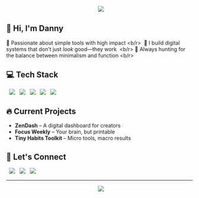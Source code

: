 <p align="center">
  <img src="https://readme-typing-svg.herokuapp.com?color=ffffff&center=true&vCenter=true&lines=Digital+Creator;Workflow+Architect;Productivity+Nerd;Coffee-powered+Builder" />
</p>

## 🌸 Hi, I'm Danny

🌸 Passionate about simple tools with high impact <b/r> 
🌸 I build digital systems that don’t just *look* good—they work  <b/r>
🌸 Always hunting for the balance between minimalism and function <b/r>



## 💻 Tech Stack

<p align="left">
  <img src="https://img.shields.io/badge/Notion-000000?style=flat&logo=notion&logoColor=pink"/>
  <img src="https://img.shields.io/badge/Figma-000000?style=flat&logo=figma&logoColor=pink"/>
  <img src="https://img.shields.io/badge/VS Code-000000?style=flat&logo=visualstudiocode&logoColor=pink"/>
  <img src="https://img.shields.io/badge/JavaScript-000000?style=flat&logo=javascript&logoColor=pink"/>
  <img src="https://img.shields.io/badge/Python-000000?style=flat&logo=python&logoColor=pink"/>
</p>



## 🔥 Current Projects

- **ZenDash** – A digital dashboard for creators
- **Focus Weekly** – Your brain, but printable
- **Tiny Habits Toolkit** – Micro tools, macro results


## 📲 Let's Connect 

<p>
  <a href="https://yourwebsite.com"><img src="https://img.shields.io/badge/Portfolio-000000?style=for-the-badge&logo=About.me&logoColor=pink"/></a>
  <a href="https://linkedin.com/in/yourhandle"><img src="https://img.shields.io/badge/LinkedIn-000000?style=for-the-badge&logo=linkedin&logoColor=pink"/></a>
  <a href="https://instagram.com/yourhandle"><img src="https://img.shields.io/badge/Instagram-000000?style=for-the-badge&logo=instagram&logoColor=pink"/></a>
</p>

---

<p align="center">
  <img src="https://github-readme-stats.vercel.app/api?username=yourusername&show_icons=true&theme=tokyonight&hide_title=true" />
</p>
